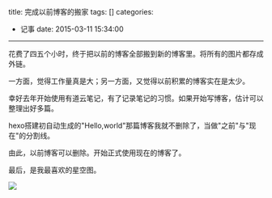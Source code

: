 title: 完成以前博客的搬家
tags: []
categories:
  - 记事
date: 2015-03-11 15:34:00
---
花费了四五个小时，终于把以前的博客全部搬到新的博客里。将所有的图片都存成外链。

一方面，觉得工作量真是大；另一方面，又觉得以前积累的博客实在是太少。

幸好去年开始使用有道云笔记，有了记录笔记的习惯。如果开始写博客，估计可以整理出好多篇。

hexo搭建初自动生成的"Hello,world"那篇博客我就不删除了，当做"之前"与"现在"的分割线。

由此，以前博客可以删除。开始正式使用现在的博客了。

最后，是我最喜欢的星空图。

![](http://zhenghuiy-blog.qiniudn.com/1.png)
